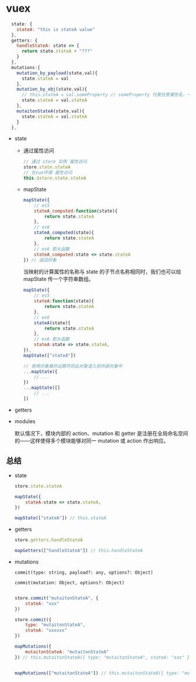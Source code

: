 # vuex

``` javascript
  state: {
    stateA: "this is stateA value"
  },
  getters: {
    handleStateA: state => {
      return state.stateA + "???"
    }
  },
  mutations:{
    mutation_by_payload(state,val){
      state.stateA = val
    },
    mutation_by_obj(state,val){
      // this.stateA = val.someProperty // someProperty 代表任意属性名，一般用会用回需要改变的state名作为属性名，即
      state.stateA = val.stateA
    },
    mutaitonStateA(state,val){
      state.stateA = val.stateA
    }
  },
```

* state

    - 通过属性访问

        ``` javascript
        // 通过 store 实例 属性访问
        store.state.stateA
        // 在vue环境 属性访问
        this.$store.state.stateA
        ```
    - mapState

        ``` javascript
        mapState({
            // es5
            stateA_computed:function(state){
                return state.stateA
            },
            // es6
            stateA_computed(state){
                return state.stateA
            },
            // es6 箭头函数
            stateA_computed:state => state.stateA
        }) // 返回对象
        ```

        当映射的计算属性的名称与 state 的子节点名称相同时，我们也可以给 mapState 传一个字符串数组。

        ``` javascript
        mapState({
            // es5
            stateA:function(state){
                return state.stateA
            },
            // es6
            stateA(state){
                return state.stateA
            },
            // es6 箭头函数
            stateA:state => state.stateA,
        }),
        mapState(["stateA"])
        ```


        ``` javascript
        // 使用对象展开运算符将此对象混入到外部对象中
        ...mapState({
            // ...
        })
        ...mapState([]
            // ...
        ])
        ```

* getters

* modules

    默认情况下，模块内部的 action、mutation 和 getter 是注册在全局命名空间的——这样使得多个模块能够对同一 mutation 或 action 作出响应。

## 总结

* state

    ``` javascript
    store.state.stateA

    mapState({
        stateA:state => state.stateA,
    })

    mapState(["stateA"]) // this.stateA
    ```

* getters

    ``` javascript
    store.getters.handleStateA

    mapGetters(["handleStateA"]) // this.handleStateA
    ```

* mutations

    ```
    commit(type: string, payload?: any, options?: Object)

    commit(mutation: Object, options?: Object)
    ```


    ``` javascript

    store.commit("mutaitonStateA", {
        stateA: "xxx"
    })

    store.commit({
        type: "mutaitonStateA",
        stateA: "xxxxxx"
    })

    mapMutations({
        mutaitonStateA: "mutaitonStateA"
    }) // this.mutaitonStateA({ type: "mutaitonStateA", stateA: "xxx" })


    mapMutations(["mutaitonStateA"]) // this.mutaitonStateA({ type: "mutaitonStateA", stateA: "xxx" })
    ```

